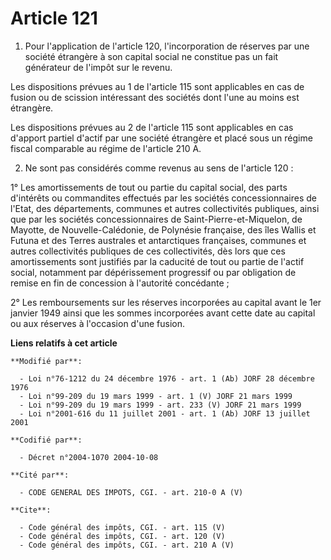 # Article 121

1. Pour l'application de l'article 120, l'incorporation de réserves par une société étrangère à son capital social ne
constitue pas un fait générateur de l'impôt sur le revenu. 

Les dispositions prévues au 1 de l'article 115 sont applicables en cas de fusion ou de scission intéressant des sociétés dont
l'une au moins est étrangère. 

Les dispositions prévues au 2 de l'article 115 sont applicables en cas d'apport partiel d'actif par une société étrangère et
placé sous un régime fiscal comparable au régime de l'article 210 A.

2. Ne sont pas considérés comme revenus au sens de l'article 120 : 

1° Les amortissements de tout ou partie du capital social, des parts d'intérêts ou commandites effectués par les sociétés
concessionnaires de l'Etat, des départements, communes et autres collectivités publiques, ainsi que par les sociétés
concessionnaires de Saint-Pierre-et-Miquelon, de Mayotte, de Nouvelle-Calédonie, de Polynésie française, des îles Wallis et
Futuna et des Terres australes et antarctiques françaises, communes et autres collectivités publiques de ces collectivités,
dès lors que ces amortissements sont justifiés par la caducité de tout ou partie de l'actif social, notamment par
dépérissement progressif ou par obligation de remise en fin de concession à l'autorité concédante ; 

2° Les remboursements sur les réserves incorporées au capital avant le 1er janvier 1949 ainsi que les sommes incorporées
avant cette date au capital ou aux réserves à l'occasion d'une fusion.

**Liens relatifs à cet article**

	**Modifié par**:

	  - Loi n°76-1212 du 24 décembre 1976 - art. 1 (Ab) JORF 28 décembre 1976
	  - Loi n°99-209 du 19 mars 1999 - art. 1 (V) JORF 21 mars 1999
	  - Loi n°99-209 du 19 mars 1999 - art. 233 (V) JORF 21 mars 1999
	  - Loi n°2001-616 du 11 juillet 2001 - art. 1 (Ab) JORF 13 juillet 2001

	**Codifié par**:

	  - Décret n°2004-1070 2004-10-08

	**Cité par**:

	  - CODE GENERAL DES IMPOTS, CGI. - art. 210-0 A (V)

	**Cite**:

	  - Code général des impôts, CGI. - art. 115 (V)
	  - Code général des impôts, CGI. - art. 120 (V)
	  - Code général des impôts, CGI. - art. 210 A (V)
